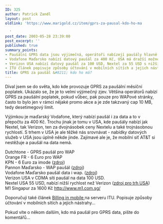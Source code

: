 ```yaml
---
ID: 325
author: Patrick Zandl
layout: post
oldlink: 'https://www.marigold.cz/item/gprs-za-pausal-kdo-ho-ma

  '
post_date: 2003-05-28 23:39:00
post_excerpt: ''
published: true
summary_points:
- Paušální GPRS data jsou výjimečná, operátoři nabízejí paušály hlavně pro WAP s limitem.
- Vodafone Maďarsko nabízí datový paušál za 400 Kč, USA má dražší možnosti.
- Verizon USA nabízí datový paušál za 100 USD, Nextel za 55 USD s nižší rychlostí.
- ITU článek popisuje způsoby účtování v mobilních sítích a jejich nástrahy.
title: GPRS za paušál &#8211; kdo ho má?
---
```


<p>
Díval jsem se do světa, kdo kde provozuje GPRS za paušální měsíční poplatek. Ukázalo se, že je to velmi výjimečný zjev. Většina operátorů nabízí GPRS za paušální poplatek, pokud vůbec, pak pouze pro WAPové stránky, často to bylo jen v rámci nějaké promo akce a je zde takzvaný cap 10 MB, tedy desetimegový limit. </p>

<p>
Výjimkou je maďarský Vodafone, který nabízí paušál i za data a to v přepočtu za 400 Kč. Trochu jinak je tomu v USA, kde paušály nabízí jak Nextel, tak Verizon, ten za dvojnásobek ceny Nextelu a také trojnásobnou rychlostí. S trhem v USA je ale těžké nás srovnávat - nabídky datových služeb v USA jsou úplně někde jinde. Zajímavé ale je, že mobilní síť AT&amp;T si nestěžuje a paušál na data nemá. </p>

<p>
Dutchtone - GPRS paušál pro WAP<BR>Orange FR - 6 Euro pro WAP<BR>KPN - 6 Euro za imode (<A href="http://www.mobileyouth.org/view_item.php/14" target=_blank>zdroj</A>)<BR>Pannon Maďarsko - WAP paušál (<A href="http://www.pgsm.hu/kinalat/wap/index_en.html" target=_blank>zdroj</A>)<BR>Vodafone Maďarsko paušál data i wap. (<A href="http://www.vodafone.hu/szolgaltatasok/gprs_3_eng.html" target=_blank>zdroj</A>)<BR>Verizon USA v CDMA síti paušál na data 100 USD. <BR>Nextel USA 55 USD, nabízí nižší rychlost než Verizon (<A href="http://www.wirelessweek.com/index.asp?layout=article&amp;articleid=CA219168" target=_blank>zdroj pro trh USA</A>)<BR>M1 Singapur za 1600 Kč <A href="http://www.m1.com.sg/">http://www.m1.com.sg/</A></p>

<p>
Doporučuji také článek <A href="http://www.itu.int/itunews/issue/2002/08/billing.html" target=_blank>Billing in mobile </A>na serveru ITU. Popisuje způsoby účtování v mobilních sítích a jejich nástrahy...</p>

<p>
Pokud víte o někom dalším, kdo má paušál pro GPRS data, pište do komentářů...</p>

<p>
&#160;</p>

<p>
<BR>&#160;</p>